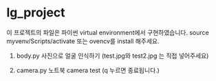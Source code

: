 # lg_project

이 프로젝트의 파일은 파이썬 virtual environment에서 구현하였습니다.
source myvenv/Scripts/activate
또는
ovencv를 install 해주세요.

1. body.py
사진으로 얼굴 인식하기 (test.jpg와 test2.jpg 는 직접 넣어주세요)

2. camera.py
노트북 camera test (q 누르면 종료됩니다.)
